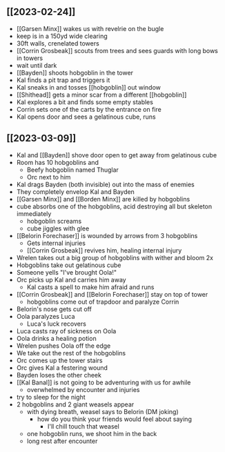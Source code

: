 ## [[2023-02-24]]
- [[Garsen Minx]] wakes us with revelrie on the bugle
- keep is in a 150yd wide clearing
- 30ft walls, crenelated towers
- [[Corrin Grosbeak]] scouts from trees and sees guards with long bows in towers
- wait until dark
- [[Bayden]] shoots hobgoblin in the tower
- Kal finds a pit trap and triggers it
- Kal sneaks in and tosses [[hobgoblin]] out window
- [[Shithead]] gets a minor scar from a different [[hobgoblin]]
- Kal explores a bit and finds some empty stables
- Corrin sets one of the carts by the entrance on fire
- Kal opens door and sees a gelatinous cube, runs

## [[2023-03-09]]
- Kal and [[Bayden]] shove door open to get away from gelatinous cube
- Room has 10 hobgoblins and
	- Beefy hobgoblin named Thuglar
	- Orc next to him
- Kal drags Bayden (both invisible) out into the mass of enemies
- They completely envelop Kal and Bayden
- [[Garsen Minx]] and [[Borden Minx]] are killed by hobgoblins
- cube absorbs one of the hobgoblins, acid destroying all but skeleton immediately
	- hobgoblin screams
	- cube jiggles with glee
- [[Belorin Forechaser]] is wounded by arrows from 3 hobgoblins
	- Gets internal injuries
	- [[Corrin Grosbeak]] revives him, healing internal injury
- Wrelen takes out a big group of hobgoblins with wither and bloom 2x
- Hobgoblins take out gelatinous cube
- Someone yells "I've brought Oola!"
- Orc picks up Kal and carries him away
	- Kal casts a spell to make him afraid and runs
- [[Corrin Grosbeak]] and [[Belorin Forechaser]] stay on top of tower
	- hobgoblins come out of trapdoor and paralyze Corrin
- Belorin's nose gets cut off
- Oola paralyzes Luca
	- Luca's luck recovers
- Luca casts ray of sickness on Oola
- Oola drinks a healing potion
- Wrelen pushes Oola off the edge
- We take out the rest of the hobgoblins
- Orc comes up the tower stairs
- Orc gives Kal a festering wound
- Bayden loses the other cheek
- [[Kal Banal]] is not going to be adventuring with us for awhile
  - overwhelmed by encounter and injuries
- try to sleep for the night
- 2 hobgoblins and 2 giant weasels appear
  - with dying breath, weasel says to Belorin (DM joking)
    - how do you think your friends would feel about saying
      - I'll chill touch that weasel
  - one hobgoblin runs, we shoot him in the back
  - long rest after encounter